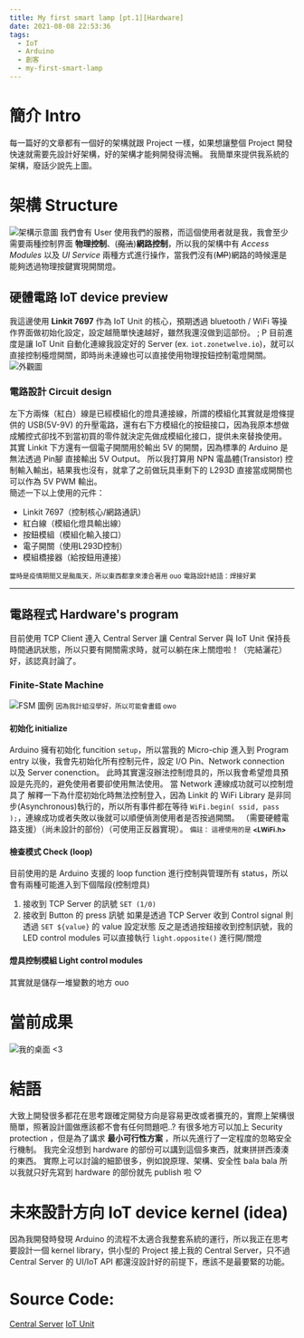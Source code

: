 ```yaml
---
title: My first smart lamp [pt.1][Hardware]
date: 2021-08-08 22:53:36
tags:
  - IoT 
  - Arduino 
  - 創客
  - my-first-smart-lamp
---
```


# 簡介 Intro
每一篇好的文章都有一個好的架構就跟 Project 一樣，如果想讓整個 Project 開發快速就需要先設計好架構，好的架構才能夠開發得流暢。
我簡單來提供我系統的架構，廢話少說先上圖。
<!-- more -->
# 架構 Structure
![架構示意圖](IoT-Service-Structure.png)
我們會有 User 使用我們的服務，而這個使用者就是我，我會至少需要兩種控制界面 **物理控制**、(~~魔法~~)**網路控制**，所以我的架構中有 *Access Modules* 以及 *UI Service* 兩種方式進行操作，當我們沒有(~~MP~~)網路的時候還是能夠透過物理按鍵實現開關燈。

## 硬體電路 IoT device preview
  我這邊使用 **Linkit 7697** 作為 IoT Unit 的核心，預期透過 bluetooth / WiFi 等操作界面做初始化設定，設定越簡單快速越好，雖然我還沒做到這部份。 ; P
  目前進度是讓 IoT Unit 自動化連線我設定好的 Server (ex. `iot.zonetwelve.io`)，就可以直接控制檯燈開關，即時尚未連線也可以直接使用物理按鈕控制電燈開關。
![外觀圖](iot-device-preview-1.jpg)
### 電路設計 Circuit design
  左下方兩條（紅白）線是已經模組化的燈具連接線，所謂的模組化其實就是燈條提供的 USB(5V-9V) 的升壓電路，還有右下方模組化的按鈕接口，因為我原本想做成觸控式卻找不到當初買的零件就決定先做成模組化接口，提供未來替換使用。
其實 Linkit 下方還有一個電子開關用於輸出 5V 的開關，因為標準的 Arduino 是無法透過 Pin腳 直接輸出 5V Output。
所以我打算用 NPN 電晶體(Transistor) 控制輸入輸出，結果我也沒有，就拿了之前做玩具車剩下的 L293D 直接當成開關也可以作為 5V PWM 輸出。
<br>
簡述一下以上使用的元件：
- Linkit 7697（控制核心/網路通訊）
- 紅白線（模組化燈具輸出線）
- 按鈕模組（模組化輸入接口）
- 電子開關（使用L293D控制）
- 模組橋接器（給按鈕用連接）


<small>當時是疫情期間又是颱風天，所以東西都拿來湊合著用 ouo</small>
<small>電路設計結語：焊接好累</small>

---

## 電路程式 Hardware's program
  目前使用 TCP Client 連入 Central Server 讓 Central Server 與 IoT Unit 保持長時間通訊狀態，所以只要有開關需求時，就可以躺在床上關燈啦！（完結灑花）
  好，該認真討論了。

### Finite-State Machine
![FSM 圖例](IoTUnit-FSM.png)
<small>因為我計組沒學好，所以可能會畫錯 owo</small>

#### 初始化 initialize
Arduino 擁有初始化 funcition `setup`，所以當我的 Micro-chip 進入到 Program entry 以後，我會先初始化所有控制元件，設定 I/O Pin、Network connection 以及 Server conenction。
此時其實還沒辦法控制燈具的，所以我會希望燈具預設是先亮的，避免使用者要卻使用無法使用。
當 Network 連線成功就可以控制燈具了
解釋一下為什麼初始化時無法控制登入，因為 Linkit 的 WiFi Library 是非同步(Asynchronous)執行的，所以所有事件都在等待 `WiFi.begin( ssid, pass );`，連線成功或者失敗以後就可以順便偵測使用者是否按過開關。
（需要硬體電路支援）（尚未設計的部份）（可使用正反器實現）。
<small>備註： 這裡使用的是 **<LWiFi.h>** </small>

#### 檢查模式 Check (loop)
  目前使用的是 Arduino 支援的 loop function 進行控制與管理所有 status，所以會有兩種可能進入到下個階段(控制燈具)
  1. 接收到 TCP Server 的訊號 `SET (1/0)`
  2. 接收到 Button 的 press 訊號
如果是透過 TCP Server 收到 Control signal 則透過 `SET ${value}` 的 value 設定狀態
反之是透過按鈕接收到控制訊號，我的 LED control modules 可以直接執行 `light.opposite()` 進行開/關燈

#### 燈具控制模組 Light control modules
  其實就是儲存一堆變數的地方 ouo

# 當前成果
![我的桌面 <3](desktop-with-lamp.jpg)
# 結語
大致上開發很多都花在思考跟確定開發方向是容易更改或者擴充的，實際上架構很簡單，照著設計圖做應該都不會有任何問題吧..?
有很多地方可以加上 Security protection ，但是為了講求 **最小可行性方案** ，所以先進行了一定程度的忽略安全行機制。
我完全沒想到 hardware 的部份可以講到這個多東西，就東拼拼西湊湊的東西。
實際上可以討論的細節很多，例如說原理、架構、安全性 bala bala
所以我就只好先寫到 hardware 的部份就先 publish 啦 ♡

# 未來設計方向 IoT device kernel (idea)
因為我開發時發現 Arduino 的流程不太適合我整套系統的運行，所以我正在思考要設計一個 kernel library，供小型的 Project 接上我的 Central Server，只不過 Central Server 的 UI/IoT API 都還沒設計好的前提下，應該不是最要緊的功能。
# Source Code:
[Central Server](https://github.com/ZoneTwelve/IoT-Management-Unit)
[IoT Unit](https://github.com/ZoneTwelve/IoT-Control-Unit-Sample)
